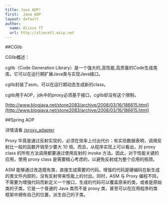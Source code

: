 ```yaml
---
title: Java AOP!
first:  Java AOP
layout: default
author:
  name: Aliece TT
  url: http://aliecett.wicp.net
---
```


##CGlib

CGlib概述：

cglib（Code Generation Library）是一个强大的,高性能,高质量的Code生成类库。它可以在运行期扩展Java类与实现Java接口。

cglib封装了asm，可以在运行期动态生成新的class。

cglib用于AOP，jdk中的proxy必须基于接口，cglib却没有这个限制。

[http://www.blogjava.net/stone2083/archive/2008/03/16/186615.html](http://www.blogjava.net/stone2083/archive/2008/03/16/186615.html)

##Spring AOP

详情请看
[/proxy_adapter](/proxy_adapter)

Proxy 毕竟是通过反射实现的，必须在效率上付出代价：有实验数据表明，调用反射比一般的函数开销至少要大 10 倍。而且，从程序实现上可以看出，对 proxy class 的所有方法调用都要通过使用反射的 invoke 方法。因此，对于性能关键的应用，使用 proxy class 是需要精心考虑的，以避免反射成为整个应用的瓶颈。

ASM 能够通过改造既有类，直接生成需要的代码。增强的代码是硬编码在新生成的类文件内部的，没有反射带来性能上的付出。同时，ASM 与 Proxy 编程不同，不需要为增强代码而新定义一个接口，生成的代码可以覆盖原来的类，或者是原始类的子类。它是一个普通的 Java 类而不是 proxy 类，甚至可以在应用程序的类框架中拥有自己的位置，派生自己的子类。
